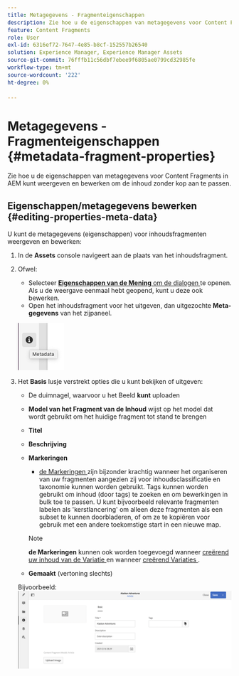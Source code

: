 ```yaml
---
title: Metagegevens - Fragmenteigenschappen
description: Zie hoe u de eigenschappen van metagegevens voor Content Fragments in AEM kunt weergeven en bewerken om de inhoud zonder kop aan te passen.
feature: Content Fragments
role: User
exl-id: 6316ef72-7647-4e85-b8cf-152557b26540
solution: Experience Manager, Experience Manager Assets
source-git-commit: 76fffb11c56dbf7ebee9f6805ae0799cd32985fe
workflow-type: tm+mt
source-wordcount: '222'
ht-degree: 0%

---
```


# Metagegevens - Fragmenteigenschappen {#metadata-fragment-properties}

Zie hoe u de eigenschappen van metagegevens voor Content Fragments in AEM kunt weergeven en bewerken om de inhoud zonder kop aan te passen.

## Eigenschappen/metagegevens bewerken {#editing-properties-meta-data}

U kunt de metagegevens (eigenschappen) voor inhoudsfragmenten weergeven en bewerken:

1. In de **Assets** console navigeert aan de plaats van het inhoudsfragment.
2. Ofwel:

   * Selecteer [**Eigenschappen van de Mening** om de dialogen ](/help/assets/manage-assets.md#editing-properties) te openen. Als u de weergave eenmaal hebt geopend, kunt u deze ook bewerken.
   * Open het inhoudsfragment voor het uitgeven, dan uitgezochte **Meta-gegevens** van het zijpaneel.

   ![ meta-gegevens ](assets/cfm-metadata-01.png)

3. Het **Basis** lusje verstrekt opties die u kunt bekijken of uitgeven:

   * De duimnagel, waarvoor u het Beeld **kunt** uploaden
   * **Model van het Fragment van de Inhoud** wijst op het model dat wordt gebruikt om het huidige fragment tot stand te brengen
   * **Titel**
   * **Beschrijving**
   * **Markeringen**
      * [ de Markeringen ](/help/sites-authoring/tags.md) zijn bijzonder krachtig wanneer het organiseren van uw fragmenten aangezien zij voor inhoudsclassificatie en taxonomie kunnen worden gebruikt. Tags kunnen worden gebruikt om inhoud (door tags) te zoeken en om bewerkingen in bulk toe te passen.
U kunt bijvoorbeeld relevante fragmenten labelen als &#39;kerstlancering&#39; om alleen deze fragmenten als een subset te kunnen doorbladeren, of om ze te kopiëren voor gebruik met een andere toekomstige start in een nieuwe map.

     >[!NOTE]
     >
     >**de Markeringen** kunnen ook worden toegevoegd wanneer [ creërend uw inhoud van de Variatie ](/help/assets/content-fragments/content-fragments-variations.md#authoring-your-content) en wanneer [ creërend Variaties ](/help/assets/content-fragments/content-fragments-variations.md#creating-a-variation).

   * **Gemaakt** (vertoning slechts)

   Bijvoorbeeld:
   ![ meta-gegevens ](assets/cfm-metadata-02.png)

